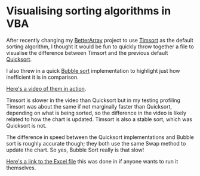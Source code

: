 # Visualising sorting algorithms in VBA

After recently changing my [BetterArray](https://github.com/Senipah/VBA-Better-Array) project to use [Timsort](https://en.wikipedia.org/wiki/Timsort) as the default sorting algorithm, I thought it would be fun to quickly throw together a file to visualise the difference between Timsort and the previous default [Quicksort](https://en.wikipedia.org/wiki/Quicksort).

I also threw in a quick [Bubble sort](https://en.wikipedia.org/wiki/Bubble_sort) implementation to highlight just how inefficient it is in comparison.

[Here's a video of them in action](https://streamable.com/fl1txz).

Timsort is slower in the video than Quicksort but in my testing profiling Timsort was about the same if not marginally faster than Quicksort, depending on what is being sorted, so the difference in the video is likely related to how the chart is updated. Timsort is also a stable sort, which was Quicksort is not.

The difference in speed between the Quicksort implementations and Bubble sort is roughly accurate though; they both use the same Swap method to update the chart. So yes, Bubble Sort really is that slow!

[Here's a link to the Excel file](https://github.com/Senipah/vba-sorting-visualisation/raw/master/bin/sorting-visualisation.xlsm) this was done in if anyone wants to run it themselves.

